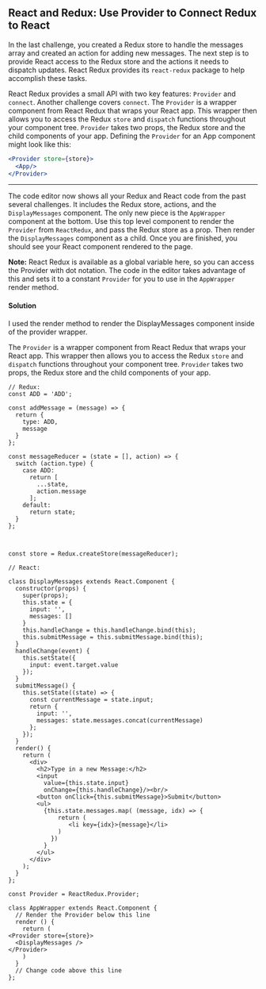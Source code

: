## React and Redux: Use Provider to Connect Redux to React

In the last challenge, you created a Redux store to handle the messages array and created an action for adding new messages. The next step is to provide React access to the Redux store and the actions it needs to dispatch updates. React Redux provides its `react-redux` package to help accomplish these tasks.

React Redux provides a small API with two key features: `Provider` and `connect`. Another challenge covers `connect`. The `Provider` is a wrapper component from React Redux that wraps your React app. This wrapper then allows you to access the Redux `store` and `dispatch` functions throughout your component tree. `Provider` takes two props, the Redux store and the child components of your app. Defining the `Provider` for an App component might look like this:

```jsx
<Provider store={store}>
  <App/>
</Provider>
```

------

The code editor now shows all your Redux and React code from the past several challenges. It includes the Redux store, actions, and the `DisplayMessages` component. The only new piece is the `AppWrapper` component at the bottom. Use this top level component to render the `Provider` from `ReactRedux`, and pass the Redux store as a prop. Then render the `DisplayMessages` component as a child. Once you are finished, you should see your React component rendered to the page.

**Note:** React Redux is available as a global variable here, so you can access the Provider with dot notation. The code in the editor takes advantage of this and sets it to a constant `Provider` for you to use in the `AppWrapper` render method.





#### Solution 

I used the render method to render the DisplayMessages component inside of the provider wrapper. 

The `Provider` is a wrapper component from React Redux that wraps your React app. This wrapper then allows you to access the Redux `store` and `dispatch` functions throughout your component tree. `Provider` takes two props, the Redux store and the child components of your app.

`````react
// Redux:
const ADD = 'ADD';

const addMessage = (message) => {
  return {
    type: ADD,
    message
  }
};

const messageReducer = (state = [], action) => {
  switch (action.type) {
    case ADD:
      return [
        ...state,
        action.message
      ];
    default:
      return state;
  }
};



const store = Redux.createStore(messageReducer);

// React:

class DisplayMessages extends React.Component {
  constructor(props) {
    super(props);
    this.state = {
      input: '',
      messages: []
    }
    this.handleChange = this.handleChange.bind(this);
    this.submitMessage = this.submitMessage.bind(this);
  }
  handleChange(event) {
    this.setState({
      input: event.target.value
    });
  }
  submitMessage() {  
    this.setState((state) => {
      const currentMessage = state.input;
      return {
        input: '',
        messages: state.messages.concat(currentMessage)
      };
    });
  }
  render() {
    return (
      <div>
        <h2>Type in a new Message:</h2>
        <input
          value={this.state.input}
          onChange={this.handleChange}/><br/>
        <button onClick={this.submitMessage}>Submit</button>
        <ul>
          {this.state.messages.map( (message, idx) => {
              return (
                 <li key={idx}>{message}</li>
              )
            })
          }
        </ul>
      </div>
    );
  }
};

const Provider = ReactRedux.Provider;

class AppWrapper extends React.Component {
  // Render the Provider below this line
  render () {
    return (
<Provider store={store}>
  <DisplayMessages />
</Provider> 
    )
  }
  // Change code above this line
};
`````

